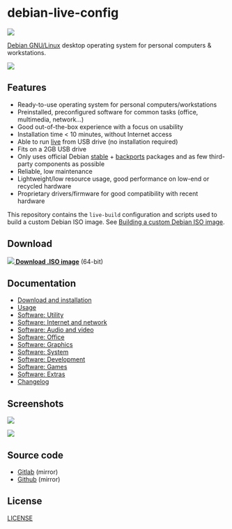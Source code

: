 # debian-live-config

![](https://gitlab.com/nodiscc/debian-live-config/badges/master/pipeline.svg)

[Debian GNU/Linux](https://www.debian.org/) desktop operating system for personal computers & workstations.

![](https://gitlab.com/nodiscc/toolbox/-/raw/master/DOC/SCREENSHOTS/debian-live-config-4.0.0-main.png)

## Features

- Ready-to-use operating system for personal computers/workstations
- Preinstalled, preconfigured software for common tasks (office, multimedia, network...)
- Good out-of-the-box experience with a focus on usability
- Installation time < 10 minutes, without Internet access
- Able to run [live](https://en.wikipedia.org/wiki/Live_USB) from USB drive (no installation required)
- Fits on a 2GB USB drive
- Only uses official Debian [stable](https://wiki.debian.org/DebianStable) + [backports](https://wiki.debian.org/Backports) packages and as few third-party components as possible
- Reliable, low maintenance
- Lightweight/low resource usage, good performance on low-end or recycled hardware
- Proprietary drivers/firmware for good compatibility with recent hardware

This repository contains the `live-build` configuration and scripts used to build a custom Debian ISO image. See [Building a custom Debian ISO image](doc/md/custom.md).


## Download

**[![](doc/md/download.png) Download .ISO image](https://github.com/nodiscc/debian-live-config/releases/download/4.2.1/debian-live-config-4.2.1-debian-trixie-amd64.iso)** (64-bit)


## Documentation

- [Download and installation](doc/md/download-and-installation.md)
- [Usage](doc/md/usage.md)
- [Software: Utility](doc/md/packages/utility.md)
- [Software: Internet and network](doc/md/packages/network.md)
- [Software: Audio and video](doc/md/packages/audio-video.md)
- [Software: Office](doc/md/packages/office.md)
- [Software: Graphics](doc/md/packages/graphics.md)
- [Software: System](doc/md/packages/system.md)
- [Software: Development](doc/md/packages/development.md)
- [Software: Games](doc/md/packages/games.md)
- [Software: Extras](doc/md/packages/extras.md)
- [Changelog](CHANGELOG.md)


## Screenshots

![](https://gitlab.com/nodiscc/toolbox/-/raw/master/DOC/SCREENSHOTS/debian-live-config-4.0.0-main.png)

![](https://gitlab.com/nodiscc/toolbox/-/raw/master/DOC/SCREENSHOTS/debian-live-config-4.0.0-windows.png)


## Source code

- [Gitlab](https://gitlab.com/nodiscc/debian-live-config) (mirror)
- [Github](https://github.com/nodiscc/debian-live-config) (mirror)


## License

[LICENSE](LICENSE)


